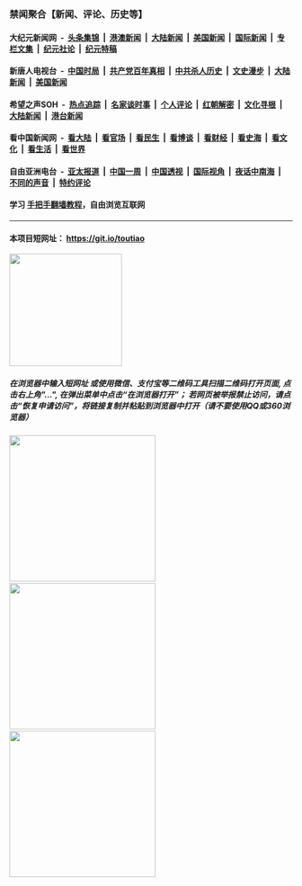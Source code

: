 ### 禁闻聚合【新闻、评论、历史等】

#### 大纪元新闻网 &nbsp;-&nbsp; [头条集锦](indexes/E头条集锦.md?t=02061055) &nbsp;|&nbsp; [港澳新闻](indexes/E港澳新闻.md?t=02061055)  &nbsp;|&nbsp; [大陆新闻](indexes/E大陆新闻.md?t=02061055) &nbsp;|&nbsp; [美国新闻](indexes/E美国新闻.md?t=02061055) &nbsp;|&nbsp; [国际新闻](indexes/E国际新闻.md?t=02061055) &nbsp;|&nbsp; [专栏文集](indexes/E专栏文集.md?t=02061055) &nbsp;|&nbsp; [纪元社论](indexes/E纪元社论.md?t=02061055) &nbsp;|&nbsp; [纪元特稿](indexes/E纪元特稿.md?t=02061055) 

#### 新唐人电视台 &nbsp;-&nbsp; [中国时局](indexes/N中国时局.md?t=02061055) &nbsp;|&nbsp; [共产党百年真相](indexes/N共产党百年真相.md?t=02061055) &nbsp;|&nbsp; [中共杀人历史](indexes/N中共杀人历史.md?t=02061055) &nbsp;|&nbsp; [文史漫步](indexes/N文史漫步.md?t=02061055) &nbsp;|&nbsp; [大陆新闻](indexes/N大陆新闻.md?t=02061055) &nbsp;|&nbsp; [美国新闻](indexes/N美国新闻.md?t=02061055)

#### 希望之声SOH &nbsp;-&nbsp; [热点追踪](indexes/H热点追踪.md?t=02061055) &nbsp;|&nbsp; [名家谈时事](indexes/H名家谈时事.md?t=02061055) &nbsp;|&nbsp; [个人评论](indexes/H个人评论.md?t=02061055)  &nbsp;|&nbsp; [红朝解密](indexes/H红朝解密.md?t=02061055) &nbsp;|&nbsp; [文化寻根](indexes/H文化寻根.md?t=02061055) &nbsp;|&nbsp; [大陆新闻](indexes/H大陆新闻.md?t=02061055) &nbsp;|&nbsp; [港台新闻](indexes/H港台新闻.md?t=02061055)

#### 看中国新闻网 &nbsp;-&nbsp; [看大陆](indexes/S看大陆.md?t=02061055) &nbsp;|&nbsp; [看官场](indexes/S看官场.md?t=02061055) &nbsp;|&nbsp; [看民生](indexes/S看民生.md?t=02061055)  &nbsp;|&nbsp; [看博谈](indexes/S看博谈.md?t=02061055) &nbsp;|&nbsp; [看财经](indexes/S看财经.md?t=02061055) &nbsp;|&nbsp; [看史海](indexes/S看史海.md?t=02061055) &nbsp;|&nbsp; [看文化](indexes/S看文化.md?t=02061055) &nbsp;|&nbsp; [看生活](indexes/S看生活.md?t=02061055) &nbsp;|&nbsp; [看世界](indexes/S看世界.md?t=02061055)

#### 自由亚洲电台 &nbsp;-&nbsp; [亚太报道](indexes/R亚太报道.md?t=02061055) &nbsp;|&nbsp; [中国一周](indexes/R中国一周.md?t=02061055) &nbsp;|&nbsp; [中国透视](indexes/R中国透视.md?t=02061055)  &nbsp;|&nbsp; [国际视角](indexes/R国际视角.md?t=02061055) &nbsp;|&nbsp; [夜话中南海](indexes/R夜话中南海.md?t=02061055) &nbsp;|&nbsp; [不同的声音](indexes/R不同的声音.md?t=02061055) &nbsp;|&nbsp; [特约评论](indexes/R特约评论.md?t=02061055)

#### 学习 [手把手翻墙教程](https://github.com/gfw-breaker/guides/wiki)，自由浏览互联网

----

#### 本项目短网址： https://git.io/toutiao
<img src="https://raw.githubusercontent.com/gfw-breaker/banned-news/master/scripts/img/qr.png" width="200px"/>  

##### 在浏览器中输入短网址 或使用微信、支付宝等二维码工具扫描二维码打开页面, 点击右上角"...", 在弹出菜单中点击“在浏览器打开”； 若网页被举报禁止访问，请点击“恢复申请访问”，将链接复制并粘贴到浏览器中打开（请不要使用QQ或360浏览器）

<img src="https://raw.githubusercontent.com/gfw-breaker/banned-news/master/scripts/img/1.png" width="260px"/> &nbsp; <img src="https://raw.githubusercontent.com/gfw-breaker/banned-news/master/scripts/img/2.png" width="260px"/> &nbsp; <img src="https://raw.githubusercontent.com/gfw-breaker/banned-news/master/scripts/img/3.png" width="260px"/>
